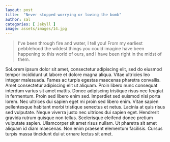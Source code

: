 ```yaml
---
layout: post
title:  "Never stopped worrying or loving the bomb"
author: sal
categories: [ Jekyll ]
image: assets/images/14.jpg
---
```

> I’ve been through fire and water, I tell you! From my earliest pebblehood the wildest things you could imagine have been happening to this world of ours, and I have been right in the midst of them.

SoLorem ipsum dolor sit amet, consectetur adipiscing elit, sed do eiusmod tempor incididunt ut labore et dolore magna aliqua. Vitae ultricies leo integer malesuada. Fames ac turpis egestas maecenas pharetra convallis. Amet consectetur adipiscing elit ut aliquam. Proin libero nunc consequat interdum varius sit amet mattis. Donec adipiscing tristique risus nec feugiat in fermentum. Proin sed libero enim sed. Imperdiet sed euismod nisi porta lorem. Nec ultrices dui sapien eget mi proin sed libero enim. Vitae sapien pellentesque habitant morbi tristique senectus et netus. Lacinia at quis risus sed vulputate. Neque viverra justo nec ultrices dui sapien eget. Hendrerit gravida rutrum quisque non tellus. Scelerisque eleifend donec pretium vulputate sapien. Ullamcorper sit amet risus nullam. Ut pharetra sit amet aliquam id diam maecenas. Non enim praesent elementum facilisis. Cursus turpis massa tincidunt dui ut ornare lectus sit amet.


